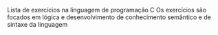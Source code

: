 Lista de exercícios na linguagem de programação C
Os exercícios são focados em lógica e desenvolvimento de conhecimento semântico e de sintaxe da linguagem

